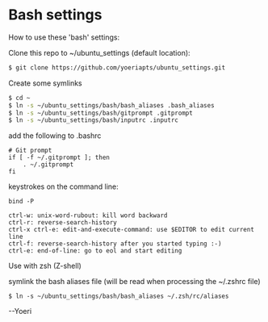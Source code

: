 Bash settings
===============

How to use these 'bash' settings:

Clone this repo to ~/ubuntu_settings (default location):
```bash
$ git clone https://github.com/yoeriapts/ubuntu_settings.git
```

Create some symlinks
```bash
$ cd ~
$ ln -s ~/ubuntu_settings/bash/bash_aliases .bash_aliases
$ ln -s ~/ubuntu_settings/bash/gitprompt .gitprompt
$ ln -s ~/ubuntu_settings/bash/inputrc .inputrc
```

add the following to .bashrc
```
# Git prompt
if [ -f ~/.gitprompt ]; then
    . ~/.gitprompt
fi
```

keystrokes on the command line:

```
bind -P

ctrl-w: unix-word-rubout: kill word backward
ctrl-r: reverse-search-history
ctrl-x ctrl-e: edit-and-execute-command: use $EDITOR to edit current line
ctrl-f: reverse-search-history after you started typing :-)
ctrl-e: end-of-line: go to eol and start editing
```

Use with zsh (Z-shell)

symlink the bash aliases file (will be read when processing the ~/.zshrc file)
```
$ ln -s ~/ubuntu_settings/bash/bash_aliases ~/.zsh/rc/aliases
```

--Yoeri
